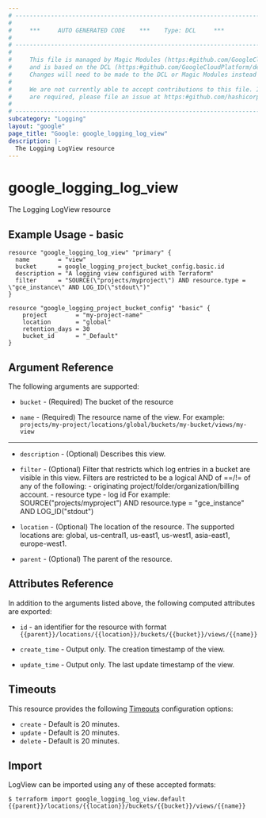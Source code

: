 ```yaml
---
# ----------------------------------------------------------------------------
#
#     ***     AUTO GENERATED CODE    ***    Type: DCL     ***
#
# ----------------------------------------------------------------------------
#
#     This file is managed by Magic Modules (https:#github.com/GoogleCloudPlatform/magic-modules)
#     and is based on the DCL (https:#github.com/GoogleCloudPlatform/declarative-resource-client-library).
#     Changes will need to be made to the DCL or Magic Modules instead of here.
#
#     We are not currently able to accept contributions to this file. If changes
#     are required, please file an issue at https:#github.com/hashicorp/terraform-provider-google/issues/new/choose
#
# ----------------------------------------------------------------------------
subcategory: "Logging"
layout: "google"
page_title: "Google: google_logging_log_view"
description: |-
  The Logging LogView resource
---
```


# google_logging_log_view

The Logging LogView resource

## Example Usage - basic
```hcl
resource "google_logging_log_view" "primary" {
  name        = "view"
  bucket      = google_logging_project_bucket_config.basic.id
  description = "A logging view configured with Terraform"
  filter      = "SOURCE(\"projects/myproject\") AND resource.type = \"gce_instance\" AND LOG_ID(\"stdout\")"
}

resource "google_logging_project_bucket_config" "basic" {
    project        = "my-project-name"
    location       = "global"
    retention_days = 30
    bucket_id      = "_Default"
}

```

## Argument Reference

The following arguments are supported:

* `bucket` -
  (Required)
  The bucket of the resource
  
* `name` -
  (Required)
  The resource name of the view. For example: `projects/my-project/locations/global/buckets/my-bucket/views/my-view`
  


- - -

* `description` -
  (Optional)
  Describes this view.
  
* `filter` -
  (Optional)
  Filter that restricts which log entries in a bucket are visible in this view. Filters are restricted to be a logical AND of ==/!= of any of the following: - originating project/folder/organization/billing account. - resource type - log id For example: SOURCE("projects/myproject") AND resource.type = "gce_instance" AND LOG_ID("stdout")
  
* `location` -
  (Optional)
  The location of the resource. The supported locations are: global, us-central1, us-east1, us-west1, asia-east1, europe-west1.
  
* `parent` -
  (Optional)
  The parent of the resource.
  


## Attributes Reference

In addition to the arguments listed above, the following computed attributes are exported:

* `id` - an identifier for the resource with format `{{parent}}/locations/{{location}}/buckets/{{bucket}}/views/{{name}}`

* `create_time` -
  Output only. The creation timestamp of the view.
  
* `update_time` -
  Output only. The last update timestamp of the view.
  
## Timeouts

This resource provides the following
[Timeouts](/docs/configuration/resources.html#timeouts) configuration options:

- `create` - Default is 20 minutes.
- `update` - Default is 20 minutes.
- `delete` - Default is 20 minutes.

## Import

LogView can be imported using any of these accepted formats:

```
$ terraform import google_logging_log_view.default {{parent}}/locations/{{location}}/buckets/{{bucket}}/views/{{name}}
```



